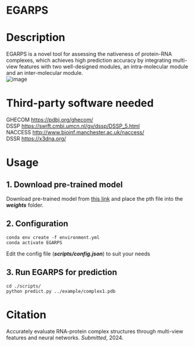# EGARPS
# Description
EGARPS is a novel tool for assessing the nativeness of protein-RNA complexes, which achieves high prediction accuracy by integrating multi-view features with two well-designed modules, an intra-molecular module and an inter-molecular module.  
![image](img/flow.jpg)  

# Third-party software needed
GHECOM https://pdbj.org/ghecom/  
DSSP https://swift.cmbi.umcn.nl/gv/dssp/DSSP_5.html  
NACCESS http://www.bioinf.manchester.ac.uk/naccess/  
DSSR https://x3dna.org/  

# Usage
## 1. Download pre-trained model
Download pre-trained model from [this link](https://drive.google.com/file/d/1Fux72Ayp1g_k7yxytfA0ki_WSoxX51Aa/view?usp=drive_link) and place the pth file into the ***weights*** folder.  
## 2. Configuration
    conda env create -f environment.yml  
    conda activate EGARPS  
Edit the config file (***scripts/config.json***) to suit your needs  
## 3. Run EGARPS for prediction
    cd ./scripts/
    python predict.py ../example/complex1.pdb

# Citation
Accurately evaluate RNA-protein complex structures through multi-view features and neural networks. *Submitted*, 2024.
